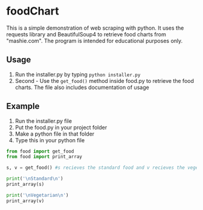 # foodChart

This is a simple demonstration of web scraping with python. It uses the requests library and BeautifulSoup4 to retrieve food charts from "mashie.com". The program is intended for educational purposes only.

Usage
-------------------

1. Run the installer.py by typing ``python installer.py``
2. Second - Use the ``get_food()`` method inside food.py to retrieve the food charts. The file also includes documentation of usage

Example
-------------------

1. Run the installer.py file
2. Put the food.py in your project folder
3. Make a python file in that folder
4. Type this in your python file

```python
from food import get_food
from food import print_array

s, v = get_food() #s recieves the standard food and v recieves the vegetarian food

print('\nStandard\n')
print_array(s)

print('\nVegetarian\n')
print_array(v)

```
